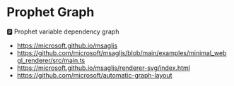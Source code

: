 # Prophet Graph
🅿️ Prophet variable dependency graph

* https://microsoft.github.io/msagljs
* https://github.com/microsoft/msagljs/blob/main/examples/minimal_webgl_renderer/src/main.ts
* https://microsoft.github.io/msagljs/renderer-svg/index.html
* https://github.com/microsoft/automatic-graph-layout
